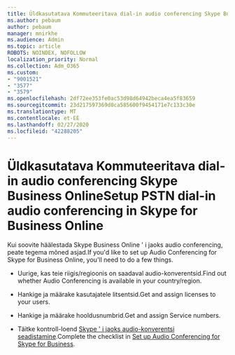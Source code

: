 ```yaml
---
title: Üldkasutatava Kommuteeritava dial-in audio conferencing Skype Business Online
ms.author: pebaum
author: pebaum
manager: mnirkhe
ms.audience: Admin
ms.topic: article
ROBOTS: NOINDEX, NOFOLLOW
localization_priority: Normal
ms.collection: Adm_O365
ms.custom:
- "9001521"
- "3577"
- "3579"
ms.openlocfilehash: 2df72ee353fe0ac53d98d64942beca4ea5f83659
ms.sourcegitcommit: 23d217597369d0ca585600f9454171e7c133c30e
ms.translationtype: MT
ms.contentlocale: et-EE
ms.lasthandoff: 02/27/2020
ms.locfileid: "42288205"
---
```

# <a name="setup-pstn-dial-in-audio-conferencing-in-skype-for-business-online"></a><span data-ttu-id="9b6b7-102">Üldkasutatava Kommuteeritava dial-in audio conferencing Skype Business Online</span><span class="sxs-lookup"><span data-stu-id="9b6b7-102">Setup PSTN dial-in audio conferencing in Skype for Business Online</span></span>

<span data-ttu-id="9b6b7-103">Kui soovite häälestada Skype Business Online ' i jaoks audio conferencing, peate tegema mõned asjad.</span><span class="sxs-lookup"><span data-stu-id="9b6b7-103">If you'd like to set up Audio Conferencing for Skype for Business Online, you'll need to do a few things.</span></span> 

- <span data-ttu-id="9b6b7-104">Uurige, kas teie riigis/regioonis on saadaval audio-konverentsid.</span><span class="sxs-lookup"><span data-stu-id="9b6b7-104">Find out whether Audio Conferencing is available in your country/region.</span></span>

- <span data-ttu-id="9b6b7-105">Hankige ja määrake kasutajatele litsentsid.</span><span class="sxs-lookup"><span data-stu-id="9b6b7-105">Get and assign licenses to your users.</span></span>

- <span data-ttu-id="9b6b7-106">Hankige ja määrake hooldusnumbrid.</span><span class="sxs-lookup"><span data-stu-id="9b6b7-106">Get and assign Service numbers.</span></span>

- <span data-ttu-id="9b6b7-107">Täitke kontroll-loend [Skype ' i jaoks audio-konverentsi seadistamine](https://docs.microsoft.com/SkypeForBusiness/audio-conferencing-in-office-365/set-up-audio-conferencing).</span><span class="sxs-lookup"><span data-stu-id="9b6b7-107">Complete the checklist in [Set up Audio Conferencing for Skype for Business](https://docs.microsoft.com/SkypeForBusiness/audio-conferencing-in-office-365/set-up-audio-conferencing).</span></span>
